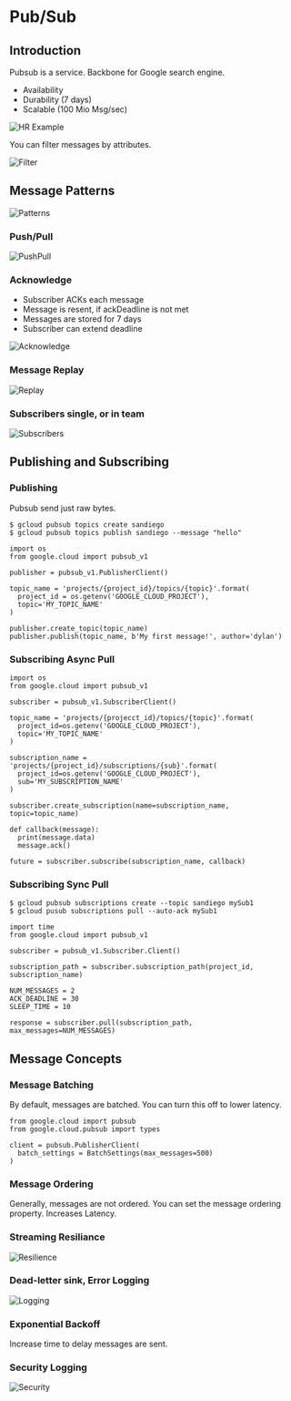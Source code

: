# Pub/Sub

## Introduction

Pubsub is a service. Backbone for Google search engine.

* Availability
* Durability (7 days)
* Scalable (100 Mio Msg/sec)
<a/>

![HR Example](../../img/gcp_pubsub_1.jpg)  

You can filter messages by attributes.  

![Filter](../../img/gcp_pubsub_2.jpg)  

## Message Patterns

![Patterns](../../img/gcp_pubsub_3.jpg)  

### Push/Pull

![PushPull](../../img/gcp_pubsub_4.jpg)  

### Acknowledge

* Subscriber ACKs each message
* Message is resent, if ackDeadline is not met
* Messages are stored for 7 days
* Subscriber can extend deadline

![Acknowledge](../../img/gcp_pubsub_5.jpg)  

### Message Replay

![Replay](../../img/gcp_pubsub_6.jpg)  

### Subscribers single, or in team

![Subscribers](../../img/gcp_pubsub_7.jpg)  

## Publishing and Subscribing

### Publishing

Pubsub send just raw bytes.

    $ gcloud pubsub topics create sandiego
    $ gcloud pubsub topics publish sandiego --message "hello"
    
    import os
    from google.cloud import pubsub_v1
    
    publisher = pubsub_v1.PublisherClient()
    
    topic_name = 'projects/{project_id}/topics/{topic}'.format(
      project_id = os.getenv('GOOGLE_CLOUD_PROJECT'),
      topic='MY_TOPIC_NAME'
    )
    
    publisher.create_topic(topic_name)
    publisher.publish(topic_name, b'My first message!', author='dylan')
    
### Subscribing Async Pull

    import os
    from google.cloud import pubsub_v1
    
    subscriber = pubsub_v1.SubscriberClient()
    
    topic_name = 'projects/{projecct_id}/topics/{topic}'.format(
      project_id=os.getenv('GOOGLE_CLOUD_PROJECT'),
      topic='MY_TOPIC_NAME'
    )
    
    subscription_name = 'projects/{project_id}/subscriptions/{sub}'.format(
      project_id=os.getenv('GOOGLE_CLOUD_PROJECT'),
      sub='MY_SUBSCRIPTION_NAME'
    )
    
    subscriber.create_subscription(name=subscription_name, topic=topic_name)
    
    def callback(message):
      print(message.data)
      message.ack()
      
    future = subscriber.subscribe(subscription_name, callback)
    
 ### Subscribing Sync Pull
 
    $ gcloud pubsub subscriptions create --topic sandiego mySub1
    $ gcloud pusub subscriptions pull --auto-ack mySub1
    
    import time
    from google.cloud import pubsub_v1
    
    subscriber = pubsub_v1.Subscriber.Client()
    
    subscription_path = subscriber.subscription_path(project_id, subscription_name)
    
    NUM_MESSAGES = 2
    ACK_DEADLINE = 30
    SLEEP_TIME = 10
    
    response = subscriber.pull(subscription_path, max_messages=NUM_MESSAGES)
    
## Message Concepts
    
### Message Batching

By default,  messages are batched. You can turn this off to lower latency.  

    from google.cloud import pubsub
    from google.cloud.pubsub import types
    
    client = pubsub.PublisherClient(
      batch_settings = BatchSettings(max_messages=500)
    )
    
### Message Ordering

Generally, messages are not ordered. You can set the message ordering property. Increases Latency.

### Streaming Resiliance

![Resilience](../../img/gcp_pubsub_8.jpg)  

### Dead-letter sink, Error Logging

![Logging](../../img/gcp_pubsub_9.jpg)  

### Exponential Backoff

Increase time to delay messages are sent.

### Security Logging

![Security](../../img/gcp_pubsub_10.jpg)
